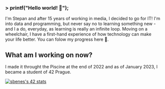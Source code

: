 ### > printf("Hello world! 👋");

I'm Stepan and after 15 years of working in media, I decided to go for IT! I'm into data and programming, but never say no to learning something new - and I a do, everyday, as learning is really an infinite loop. Moving on a wheelchair, I have a first-hand experience of how technology can make your life better. You can folow my progress here 💪.

## What am I working on now? 
I made it throught the Piscine at the end of 2022 and as of January 2023, I became a student of 42 Prague. 



<!--
**birkofcz/birkofcz** is a ✨ _special_ ✨ repository because its `README.md` (this file) appears on your GitHub profile.

Here are some ideas to get you started:

- 🔭 I’m currently working on ...
- 🌱 I’m currently learning ...
- 👯 I’m looking to collaborate on ...
- 🤔 I’m looking for help with ...
- 💬 Ask me about ...
- 📫 How to reach me: ...
- 😄 Pronouns: ...
- ⚡ Fun fact: ...
-->

<a href="https://github.com/JaeSeoKim/badge42"><img src="https://badge42.vercel.app/api/v2/clhxhut3v002508l6ma7ao1xq/stats?cursusId=21&coalitionId=314" alt="sbenes's 42 stats" /></a>

